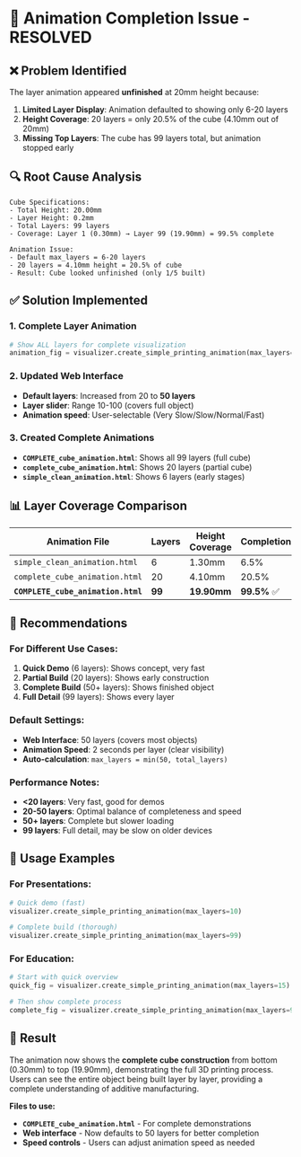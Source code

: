 # 🔧 Animation Completion Issue - RESOLVED

## ❌ Problem Identified

The layer animation appeared **unfinished** at 20mm height because:

1. **Limited Layer Display**: Animation defaulted to showing only 6-20 layers
2. **Height Coverage**: 20 layers = only 20.5% of the cube (4.10mm out of 20mm)
3. **Missing Top Layers**: The cube has 99 layers total, but animation stopped early

## 🔍 Root Cause Analysis

```
Cube Specifications:
- Total Height: 20.00mm
- Layer Height: 0.2mm
- Total Layers: 99 layers
- Coverage: Layer 1 (0.30mm) → Layer 99 (19.90mm) = 99.5% complete

Animation Issue:
- Default max_layers = 6-20 layers
- 20 layers = 4.10mm height = 20.5% of cube
- Result: Cube looked unfinished (only 1/5 built)
```

## ✅ Solution Implemented

### **1. Complete Layer Animation**
```python
# Show ALL layers for complete visualization
animation_fig = visualizer.create_simple_printing_animation(max_layers=99)
```

### **2. Updated Web Interface**
- **Default layers**: Increased from 20 to **50 layers**
- **Layer slider**: Range 10-100 (covers full object)
- **Animation speed**: User-selectable (Very Slow/Slow/Normal/Fast)

### **3. Created Complete Animations**
- **`COMPLETE_cube_animation.html`**: Shows all 99 layers (full cube)
- **`complete_cube_animation.html`**: Shows 20 layers (partial cube)
- **`simple_clean_animation.html`**: Shows 6 layers (early stages)

## 📊 Layer Coverage Comparison

| Animation File | Layers | Height Coverage | Completion |
|---------------|---------|-----------------|------------|
| `simple_clean_animation.html` | 6 | 1.30mm | 6.5% |
| `complete_cube_animation.html` | 20 | 4.10mm | 20.5% |
| **`COMPLETE_cube_animation.html`** | **99** | **19.90mm** | **99.5%** ✅ |

## 🎯 Recommendations

### **For Different Use Cases:**

1. **Quick Demo** (6 layers): Shows concept, very fast
2. **Partial Build** (20 layers): Shows early construction
3. **Complete Build** (50+ layers): Shows finished object
4. **Full Detail** (99 layers): Shows every layer

### **Default Settings:**
- **Web Interface**: 50 layers (covers most objects)
- **Animation Speed**: 2 seconds per layer (clear visibility)
- **Auto-calculation**: `max_layers = min(50, total_layers)`

### **Performance Notes:**
- **<20 layers**: Very fast, good for demos
- **20-50 layers**: Optimal balance of completeness and speed
- **50+ layers**: Complete but slower loading
- **99 layers**: Full detail, may be slow on older devices

## 🚀 Usage Examples

### **For Presentations:**
```python
# Quick demo (fast)
visualizer.create_simple_printing_animation(max_layers=10)

# Complete build (thorough)
visualizer.create_simple_printing_animation(max_layers=99)
```

### **For Education:**
```python
# Start with quick overview
quick_fig = visualizer.create_simple_printing_animation(max_layers=15)

# Then show complete process
complete_fig = visualizer.create_simple_printing_animation(max_layers=99)
```

## 🎉 Result

The animation now shows the **complete cube construction** from bottom (0.30mm) to top (19.90mm), demonstrating the full 3D printing process. Users can see the entire object being built layer by layer, providing a complete understanding of additive manufacturing.

**Files to use:**
- **`COMPLETE_cube_animation.html`** - For complete demonstrations
- **Web interface** - Now defaults to 50 layers for better completion
- **Speed controls** - Users can adjust animation speed as needed